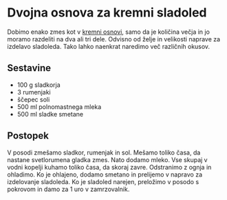 # Dvojna osnova za kremni sladoled

Dobimo enako zmes kot v [kremni osnovi](https://github.com/rodeob/sladoled/blob/master/Osnova.md), samo da je količina večja in jo moramo razdeliti na dva ali tri dele. Odvisno od želje in velikosti naprave za izdelavo sladoleda. Tako lahko naenkrat naredimo več različnih okusov.

## Sestavine

 * 100 g sladkorja
 * 3 rumenjaki
 * ščepec soli
 * 500 ml polnomastnega mleka
 * 500 ml sladke smetane

## Postopek
 
V posodi zmešamo sladkor, rumenjak in sol. Mešamo toliko časa, da nastane svetlorumena gladka zmes. Nato dodamo mleko. Vse skupaj v vodni kopelji kuhamo toliko časa, da skoraj zavre. Odstranimo z ognja in ohladimo. Ko je ohlajeno, dodamo smetano in prelijemo v napravo za izdelovanje sladoleda. Ko je sladoled narejen, preložimo v posodo s pokrovom in damo za 1 uro v zamrzovalnik.
